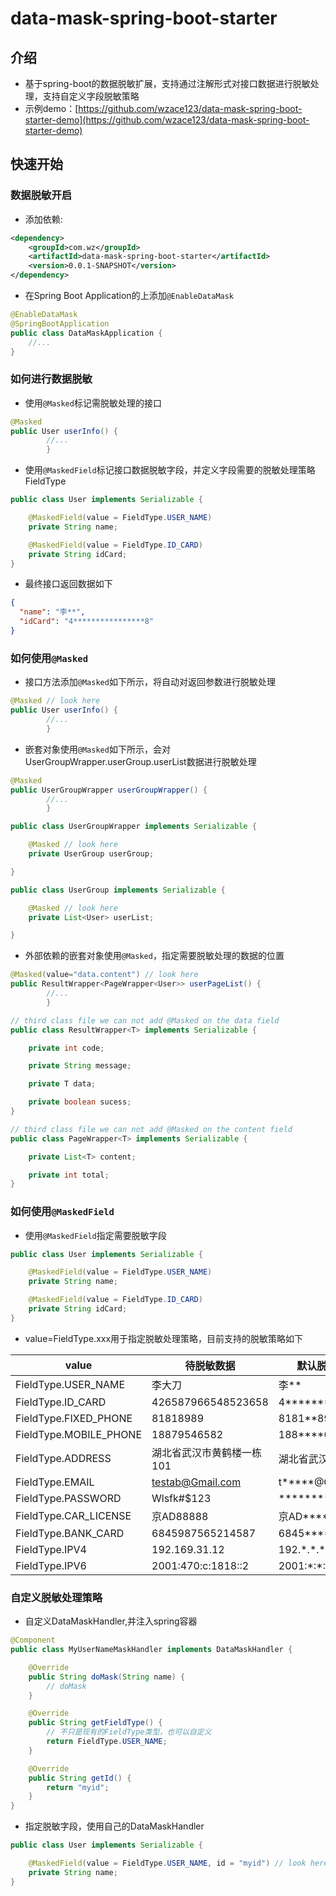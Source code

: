 data-mask-spring-boot-starter
===================================
## 介绍
* 基于spring-boot的数据脱敏扩展，支持通过注解形式对接口数据进行脱敏处理，支持自定义字段脱敏策略
* 示例demo：[https://github.com/wzace123/data-mask-spring-boot-starter-demo](https://github.com/wzace123/data-mask-spring-boot-starter-demo)

## 快速开始

### 数据脱敏开启

* 添加依赖:
```xml
<dependency>
    <groupId>com.wz</groupId>
    <artifactId>data-mask-spring-boot-starter</artifactId>
    <version>0.0.1-SNAPSHOT</version>
</dependency>
```

* 在Spring Boot Application的上添加`@EnableDataMask`
```java
@EnableDataMask
@SpringBootApplication
public class DataMaskApplication {
    //...
}
```

### 如何进行数据脱敏
* 使用`@Masked`标记需脱敏处理的接口
```java
@Masked
public User userInfo() {
        //...
        }
```
* 使用`@MaskedField`标记接口数据脱敏字段，并定义字段需要的脱敏处理策略FieldType
```java
public class User implements Serializable {

    @MaskedField(value = FieldType.USER_NAME)
    private String name;

    @MaskedField(value = FieldType.ID_CARD)
    private String idCard;
}
```
* 最终接口返回数据如下
```json
{
  "name": "李**",
  "idCard": "4****************8"
}
```

### 如何使用`@Masked`
* 接口方法添加`@Masked`如下所示，将自动对返回参数进行脱敏处理
```java
@Masked // look here
public User userInfo() {
        //...
        }
```

* 嵌套对象使用`@Masked`如下所示，会对UserGroupWrapper.userGroup.userList数据进行脱敏处理
```java
@Masked
public UserGroupWrapper userGroupWrapper() {
        //...
        }

public class UserGroupWrapper implements Serializable {

    @Masked // look here
    private UserGroup userGroup;

}

public class UserGroup implements Serializable {

    @Masked // look here
    private List<User> userList;

}
```

* 外部依赖的嵌套对象使用`@Masked`，指定需要脱敏处理的数据的位置
```java
@Masked(value="data.content") // look here
public ResultWrapper<PageWrapper<User>> userPageList() {
        //...
        }

// third class file we can not add @Masked on the data field
public class ResultWrapper<T> implements Serializable {

    private int code;

    private String message;

    private T data;

    private boolean sucess;
}

// third class file we can not add @Masked on the content field
public class PageWrapper<T> implements Serializable {

    private List<T> content;

    private int total;
}

```


### 如何使用`@MaskedField`
* 使用`@MaskedField`指定需要脱敏字段
```java
public class User implements Serializable {

    @MaskedField(value = FieldType.USER_NAME)
    private String name;

    @MaskedField(value = FieldType.ID_CARD)
    private String idCard;
}
```

* value=FieldType.xxx用于指定脱敏处理策略，目前支持的脱敏策略如下

| value                   | 待脱敏数据              | 默认脱敏处理结果                  |
|-------------------------|--------------------|---------------------------|
| FieldType.USER_NAME    | 李大刀                | 李**                       |
| FieldType.ID_CARD      | 426587966548523658 | 4****************8        |
| FieldType.FIXED_PHONE  | 81818989           | 8181**89                  |
| FieldType.MOBILE_PHONE | 18879546582        | 188****6582               |
| FieldType.ADDRESS      | 湖北省武汉市黄鹤楼一栋101     | 湖北省武汉*********            |
| FieldType.EMAIL        | testab@Gmail.com   | t*****@Gmail.com          |
| FieldType.PASSWORD     | Wlsfk#$123         | **********                |
| FieldType.CAR_LICENSE  | 京AD88888           | 京AD****8                  |
| FieldType.BANK_CARD    | 6845987565214587   | 6845********4587          |
| FieldType.IPV4         | 192.169.31.12      | 192.\*.\*.\*              |
| FieldType.IPV6         | 2001:470:c:1818::2 | 2001:\*:\*:\*:\*:\*:\*:\* |


### 自定义脱敏处理策略
* 自定义DataMaskHandler,并注入spring容器
```java
@Component
public class MyUserNameMaskHandler implements DataMaskHandler {

    @Override
    public String doMask(String name) {
        // doMask
    }

    @Override
    public String getFieldType() {
        // 不只是现有的FieldType类型，也可以自定义
        return FieldType.USER_NAME;
    }

    @Override
    public String getId() {
        return "myid";
    }
}
```
* 指定脱敏字段，使用自己的DataMaskHandler
```java
public class User implements Serializable {

    @MaskedField(value = FieldType.USER_NAME, id = "myid") // look here
    private String name;
}
```